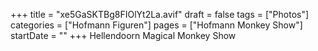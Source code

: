 +++
title = "xe5GaSKTBg8FIOlYt2La.avif"
draft = false
tags = ["Photos"]
categories = ["Hofmann Figuren"]
pages = ["Hofmann Monkey Show"]
startDate = ""
+++
Hellendoorn Magical Monkey Show
